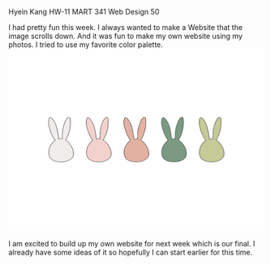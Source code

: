 Hyein Kang
HW-11
MART 341 Web Design 50

I had pretty fun this week. I always wanted to make a Website that the image scrolls down. And it was fun to make my own website using my photos. I tried to use my favorite color palette.
<img src="img/5.png">

I am excited to build up my own website for next week which is our final. I already have some ideas of it so hopefully I can start earlier for this time.
